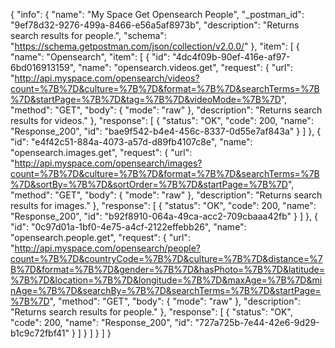 {
  "info": {
    "name": "My Space Get Opensearch People",
    "_postman_id": "9ef78d32-9276-499a-8466-e56a5af8973b",
    "description": "Returns search results for people.",
    "schema": "https://schema.getpostman.com/json/collection/v2.0.0/"
  },
  "item": [
    {
      "name": "Opensearch",
      "item": [
        {
          "id": "4dc4f09b-90ef-416e-af97-6bd016913159",
          "name": "opensearch.videos.get",
          "request": {
            "url": "http://api.myspace.com/opensearch/videos?count=%7B%7D&culture=%7B%7D&format=%7B%7D&searchTerms=%7B%7D&startPage=%7B%7D&tag=%7B%7D&videoMode=%7B%7D",
            "method": "GET",
            "body": {
              "mode": "raw"
            },
            "description": "Returns search results for videos."
          },
          "response": [
            {
              "status": "OK",
              "code": 200,
              "name": "Response_200",
              "id": "bae9f542-b4e4-456c-8337-0d55e7af843a"
            }
          ]
        },
        {
          "id": "e4f42c51-884a-4073-a57d-d89fb4107c8e",
          "name": "opensearch.images.get",
          "request": {
            "url": "http://api.myspace.com/opensearch/images?count=%7B%7D&culture=%7B%7D&format=%7B%7D&searchTerms=%7B%7D&sortBy=%7B%7D&sortOrder=%7B%7D&startPage=%7B%7D",
            "method": "GET",
            "body": {
              "mode": "raw"
            },
            "description": "Returns search results for images."
          },
          "response": [
            {
              "status": "OK",
              "code": 200,
              "name": "Response_200",
              "id": "b92f8910-064a-49ca-acc2-709cbaaa42fb"
            }
          ]
        },
        {
          "id": "0c97d01a-1bf0-4e75-a4cf-2122effebb26",
          "name": "opensearch.people.get",
          "request": {
            "url": "http://api.myspace.com/opensearch/people?count=%7B%7D&countryCode=%7B%7D&culture=%7B%7D&distance=%7B%7D&format=%7B%7D&gender=%7B%7D&hasPhoto=%7B%7D&latitude=%7B%7D&location=%7B%7D&longitude=%7B%7D&maxAge=%7B%7D&minAge=%7B%7D&searchBy=%7B%7D&searchTerms=%7B%7D&startPage=%7B%7D",
            "method": "GET",
            "body": {
              "mode": "raw"
            },
            "description": "Returns search results for people."
          },
          "response": [
            {
              "status": "OK",
              "code": 200,
              "name": "Response_200",
              "id": "727a725b-7e44-42e6-9d29-b1c9c72fbf41"
            }
          ]
        }
      ]
    }
  ]
}